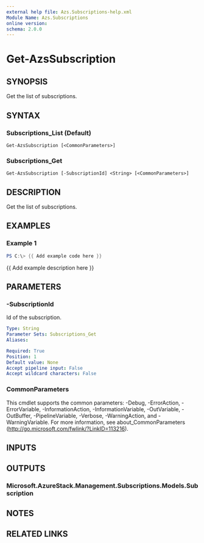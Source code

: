 ```yaml
---
external help file: Azs.Subscriptions-help.xml
Module Name: Azs.Subscriptions
online version:
schema: 2.0.0
---
```


# Get-AzsSubscription

## SYNOPSIS
Get the list of subscriptions.

## SYNTAX

### Subscriptions_List (Default)
```
Get-AzsSubscription [<CommonParameters>]
```

### Subscriptions_Get
```
Get-AzsSubscription [-SubscriptionId] <String> [<CommonParameters>]
```

## DESCRIPTION
Get the list of subscriptions.

## EXAMPLES

### Example 1
```powershell
PS C:\> {{ Add example code here }}
```

{{ Add example description here }}

## PARAMETERS

### -SubscriptionId
Id of the subscription.

```yaml
Type: String
Parameter Sets: Subscriptions_Get
Aliases:

Required: True
Position: 1
Default value: None
Accept pipeline input: False
Accept wildcard characters: False
```

### CommonParameters
This cmdlet supports the common parameters: -Debug, -ErrorAction, -ErrorVariable, -InformationAction, -InformationVariable, -OutVariable, -OutBuffer, -PipelineVariable, -Verbose, -WarningAction, and -WarningVariable. For more information, see about_CommonParameters (http://go.microsoft.com/fwlink/?LinkID=113216).

## INPUTS

## OUTPUTS

### Microsoft.AzureStack.Management.Subscriptions.Models.Subscription

## NOTES

## RELATED LINKS

